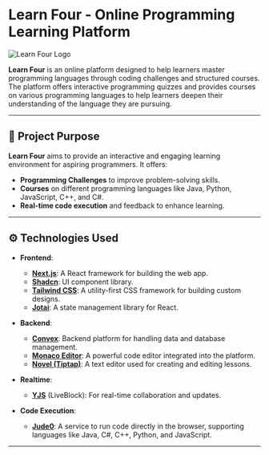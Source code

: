 # Learn Four - Online Programming Learning Platform

![Learn Four Logo](./public/logo.svg)

**Learn Four** is an online platform designed to help learners master programming languages through coding challenges and structured courses. The platform offers interactive programming quizzes and provides courses on various programming languages to help learners deepen their understanding of the language they are pursuing.

---

## 🚀 Project Purpose

**Learn Four** aims to provide an interactive and engaging learning environment for aspiring programmers. It offers:

- **Programming Challenges** to improve problem-solving skills.
- **Courses** on different programming languages like Java, Python, JavaScript, C++, and C#.
- **Real-time code execution** and feedback to enhance learning.

---

## ⚙️ Technologies Used

- **Frontend**:
  - **[Next.js](https://nextjs.org/)**: A React framework for building the web app.
  - **[Shadcn](https://shadcn.dev/)**: UI component library.
  - **[Tailwind CSS](https://tailwindcss.com/)**: A utility-first CSS framework for building custom designs.
  - **[Jotai](https://github.com/pmndrs/jotai)**: A state management library for React.

- **Backend**:
  - **[Convex](https://www.convex.dev/)**: Backend platform for handling data and database management.
  - **[Monaco Editor](https://microsoft.github.io/monaco-editor/)**: A powerful code editor integrated into the platform.
  - **[Novel (Tiptap)](https://tiptap.dev/)**: A text editor used for creating and editing lessons.
  
- **Realtime**:
  - **[YJS](https://yjs.dev/)** (LiveBlock): For real-time collaboration and updates.
  
- **Code Execution**:
  - **[Jude0](https://www.jude0.com/)**: A service to run code directly in the browser, supporting languages like Java, C#, C++, Python, and JavaScript.

---
